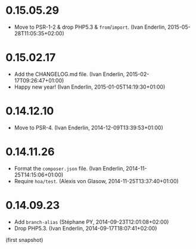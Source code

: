 # 0.15.05.29

  * Move to PSR-1-2 & drop PHP5.3 & `from`/`import`. (Ivan Enderlin, 2015-05-28T11:05:35+02:00)

# 0.15.02.17

  * Add the CHANGELOG.md file. (Ivan Enderlin, 2015-02-17T09:26:47+01:00)
  * Happy new year! (Ivan Enderlin, 2015-01-05T14:19:30+01:00)

# 0.14.12.10

  * Move to PSR-4. (Ivan Enderlin, 2014-12-09T13:39:53+01:00)

# 0.14.11.26

  * Format the `composer.json` file. (Ivan Enderlin, 2014-11-25T14:15:06+01:00)
  * Require `hoa/test`. (Alexis von Glasow, 2014-11-25T13:37:40+01:00)

# 0.14.09.23

  * Add `branch-alias` (Stéphane PY, 2014-09-23T12:01:08+02:00)
  * Drop PHP5.3. (Ivan Enderlin, 2014-09-17T18:07:41+02:00)

(first snapshot)
